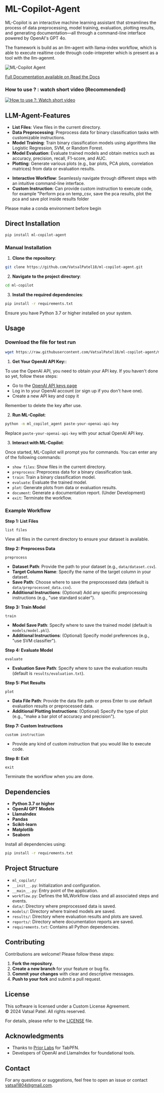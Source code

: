 # ML-Copilot-Agent  

ML-Copilot is an interactive machine learning assistant that streamlines the process of data preprocessing, model training, evaluation, plotting results, and generating documentation—all through a command-line interface powered by OpenAI's GPT 4o.

The framework is build as an llm-agent with llama-index workflow, which is able to execute realtime code through code-intepreter which is present as a tool with the llm-agenmt. 

![ML-Copilot Agent](./ml-copilot-agent.png)

[Full Documentation available on Read the Docs](https://ml-copilot-agent.readthedocs.io/en/latest/)

### How to use ? : watch short video (Recommended)
<!-- ![ML-Copilot-Agent Usage]("assets/ml_copilot_use2_720.gif") -->
[![How to use ?: Watch short video](https://img.youtube.com/vi/rci7WLu7Lw8/0.jpg)](https://youtu.be/rci7WLu7Lw8)
<!-- [![Watch the video](https://img.youtube.com/vi/rci7WLu7Lw8)](https://youtube.com/embed/rci7WLu7Lw8) -->

## LLM-Agent-Features

- **List Files**: View files in the current directory.
- **Data Preprocessing**: Preprocess data for binary classification tasks with customizable instructions.
- **Model Training**: Train binary classification models using algorithms like Logistic Regression, SVM, or Random Forest.
- **Model Evaluation**: Evaluate trained models and obtain metrics such as accuracy, precision, recall, F1-score, and AUC.
- **Plotting**: Generate various plots (e.g., bar plots, PCA plots, correlation matrices) from data or evaluation results.
<!-- - **Documentation**: Automatically generate a documentation report summarizing the entire workflow. -->
- **Interactive Workflow**: Seamlessly navigate through different steps with an intuitive command-line interface.
- **Custom Instruction**: Can provide custom instruction to execute code, for example "Perform pca on temp_csv, save the pca results, plot the pca and save plot inside results folder  

Please make a conda environment before begin

## Direct Installation

```bash
pip install ml-copilot-agent
```

### Manual Installation

1. **Clone the repository**:
```bash
git clone https://github.com/VatsalPatel18/ml-copilot-agent.git
```

2. **Navigate to the project directory**:
```bash
cd ml-copilot
```

3. **Install the required dependencies**:
```bash
pip install -r requirements.txt
```
Ensure you have Python 3.7 or higher installed on your system.


## Usage

### Download the file for test run 
```bash
wget https://raw.githubusercontent.com/VatsalPatel18/ml-copilot-agent/master/temp_csv1.data
```

1. **Get Your OpenAI API Key:**:

To use the OpenAI API, you need to obtain your API key. If you haven't done so yet, follow these steps:
- Go to the [OpenAI API keys page](https://platform.openai.com/account/api-keys)
- Log in to your OpenAI account (or sign up if you don't have one).
- Create a new API key and copy it

Remember to delete the key after use. 

2. **Run ML-Copilot**:
```bash
python -m ml_copilot_agent paste-your-openai-api-key
```

Replace `paste-your-openai-api-key` with your actual OpenAI API key.

3. **Interact with ML-Copilot**:

Once started, ML-Copilot will prompt you for commands. You can enter any of the following commands:

- `show files`: Show files in the current directory.
- `preprocess`: Preprocess data for a binary classification task.
- `train`: Train a binary classification model.
- `evaluate`: Evaluate the trained model.
- `plot`: Generate plots from data or evaluation results.
- `document`: Generate a documentation report. (Under Development)
- `exit`: Terminate the workflow.

### Example Workflow

**Step 1: List Files**

```
list files
```

View all files in the current directory to ensure your dataset is available.

**Step 2: Preprocess Data**
```
preprocess
```

- **Dataset Path**: Provide the path to your dataset (e.g., `data/dataset.csv`).
- **Target Column Name**: Specify the name of the target column in your dataset.
- **Save Path**: Choose where to save the preprocessed data (default is `data/preprocessed_data.csv`).
- **Additional Instructions**: (Optional) Add any specific preprocessing instructions (e.g., "use standard scaler").

**Step 3: Train Model**
```
train
```

- **Model Save Path**: Specify where to save the trained model (default is `models/model.pkl`).
- **Additional Instructions**: (Optional) Specify model preferences (e.g., "use SVM classifier").

**Step 4: Evaluate Model**
```
evaluate
```

- **Evaluation Save Path**: Specify where to save the evaluation results (default is `results/evaluation.txt`).

**Step 5: Plot Results**

```
plot
```

- **Data File Path**: Provide the data file path or press Enter to use default evaluation results or preprocessed data.
- **Additional Plotting Instructions**: (Optional) Specify the type of plot (e.g., "make a bar plot of accuracy and precision").

**Step 7: Custom Instructions**

```
custom instruction
```

- Provide any kind of custom instruction that you would like to execute code.

**Step 8: Exit**

```
exit
```

Terminate the workflow when you are done.

## Dependencies

- **Python 3.7 or higher**
- **OpenAI GPT Models**
- **LlamaIndex**
- **Pandas**
- **Scikit-learn**
- **Matplotlib**
- **Seaborn**

Install all dependencies using:
```bash
pip install -r requirements.txt
```
## Project Structure

- `ml_copilot/`
- `__init__.py`: Initialization and configuration.
- `__main__.py`: Entry point of the application.
- `workflow.py`: Defines the MLWorkflow class and all associated steps and events.
- `data/`: Directory where preprocessed data is saved.
- `models/`: Directory where trained models are saved.
- `results/`: Directory where evaluation results and plots are saved.
- `reports/`: Directory where documentation reports are saved.
- `requirements.txt`: Contains all Python dependencies.

## Contributing

Contributions are welcome! Please follow these steps:

1. **Fork the repository**.
2. **Create a new branch** for your feature or bug fix.
3. **Commit your changes** with clear and descriptive messages.
4. **Push to your fork** and submit a pull request.

## License
This software is licensed under a Custom License Agreement.  
© 2024 Vatsal Patel. All rights reserved.

For details, please refer to the [LICENSE](./LICENSE) file.

## Acknowledgments  
- Thanks to [Prior Labs](http://priorlabs.ai) for TabPFN.  
- Developers of OpenAI and LlamaIndex for foundational tools.  

## Contact

For any questions or suggestions, feel free to open an issue or contact vatsal1804@gmail.com.


